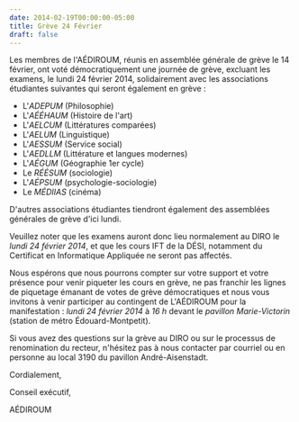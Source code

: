 ```yaml
---
date: 2014-02-19T00:00:00-05:00
title: Grève 24 Février
draft: false
---
```


Les membres de l'AÉDIROUM, réunis en assemblée générale de grève le 14 février, ont voté démocratiquement une journée de grève, excluant les examens, le lundi 24 février 2014, solidairement avec les associations étudiantes suivantes qui seront également en grève :

* L'*ADEPUM* (Philosophie)
* L'*AÉÉHAUM* (Histoire de l'art)
* L'*AELCUM* (Littératures comparées)
* L'*AELUM* (Linguistique)
* L'*AESSUM* (Service social)
* L'*AEDLLM* (Littérature et langues modernes)
* L'*AÉGUM* (Géographie 1er cycle)
* Le *RÉÉSUM* (sociologie)
* L'*AÉPSUM* (psychologie-sociologie)
* Le *MÉDIIAS* (cinéma)

D'autres associations étudiantes tiendront également des assemblées générales de grève d'ici lundi.

Veuillez noter que les examens auront donc lieu normalement au DIRO le *lundi 24 février 2014*, et que les cours IFT de la DÉSI, notamment du Certificat en Informatique Appliquée ne seront pas affectés.

Nous espérons que nous pourrons compter sur votre support et votre présence pour venir piqueter les cours en grève, ne pas franchir les lignes de piquetage émanant de votes de grève démocratiques et nous vous invitons à venir participer au contingent de L'AÉDIROUM pour la manifestation :
*lundi 24 février 2014* à *16 h* devant le *pavillon Marie-Victorin* (station de métro Édouard-Montpetit).

Si vous avez des questions sur la grève au DIRO ou sur le processus de renomination du recteur, n'hésitez pas à nous contacter par courriel ou en personne au local 3190 du pavillon André-Aisenstadt.

Cordialement,

Conseil exécutif,

AÉDIROUM
